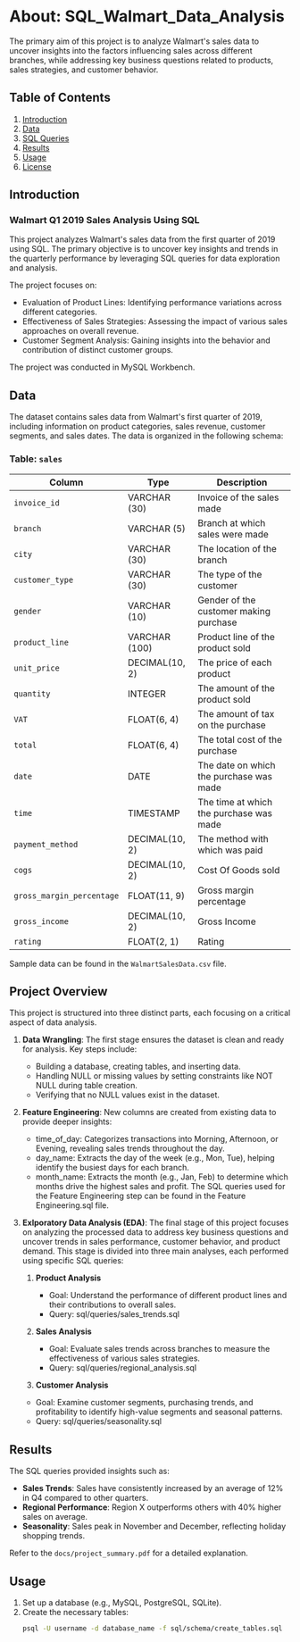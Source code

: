 # About: SQL_Walmart_Data_Analysis
The primary aim of this project is to analyze Walmart's sales data to uncover insights into the factors influencing sales across different branches, while addressing key business questions related to products, sales strategies, and customer behavior.



## Table of Contents
1. [Introduction](#introduction)
2. [Data](#data)
3. [SQL Queries](#sql-queries)
4. [Results](#results)
5. [Usage](#usage)
6. [License](#license)



## Introduction
### Walmart Q1 2019 Sales Analysis Using SQL
This project analyzes Walmart's sales data from the first quarter of 2019 using SQL. The primary objective is to uncover key insights and trends in the quarterly performance by leveraging SQL queries for data exploration and analysis. 

The project focuses on:

   - Evaluation of Product Lines: Identifying performance variations across different categories.
   - Effectiveness of Sales Strategies: Assessing the impact of various sales approaches on overall revenue.
   - Customer Segment Analysis: Gaining insights into the behavior and contribution of distinct customer groups.

The project was conducted in MySQL Workbench.



## Data
The dataset contains sales data from Walmart's first quarter of 2019, including information on product categories, sales revenue, customer segments, and sales dates. The data is organized in the following schema:

### Table: `sales`
| Column                    | Type              | Description                             |
|---------------------------|-------------------|-----------------------------------------|
| `invoice_id`              | VARCHAR (30)      | Invoice of the sales made               |
| `branch`                  | VARCHAR (5)       | Branch at which sales were made         |
| `city`                    | VARCHAR (30)      | The location of the branch              |
| `customer_type`           | VARCHAR (30)      | The type of the customer                |
| `gender    `              | VARCHAR (10)      | Gender of the customer making purchase  |
| `product_line`            | VARCHAR (100)     | Product line of the product sold        |
| `unit_price`              | DECIMAL(10, 2)    | The price of each product               |
| `quantity`                | INTEGER           | The amount of the product sold          |
| `VAT`                     | FLOAT(6, 4)       | The amount of tax on the purchase       |
| `total`                   | FLOAT(6, 4)       | The total cost of the purchase          |
| `date`                    | DATE              | The date on which the purchase was made |
| `time`                    | TIMESTAMP         | The time at which the purchase was made |
| `payment_method`          | DECIMAL(10, 2)    | The method with which was paid          |
| `cogs`                    | DECIMAL(10, 2)    | Cost Of Goods sold                      |
| `gross_margin_percentage` | FLOAT(11, 9)      | Gross margin percentage                 |
| `gross_income`            | DECIMAL(10, 2)    | Gross Income                            |
| `rating`                  | FLOAT(2, 1)       | Rating                                  |

Sample data can be found in the `WalmartSalesData.csv` file.



## Project Overview
This project is structured into three distinct parts, each focusing on a critical aspect of data analysis.

1. **Data Wrangling**:
   The first stage ensures the dataset is clean and ready for analysis. Key steps include:
      - Building a database, creating tables, and inserting data.
      - Handling NULL or missing values by setting constraints like NOT NULL during table creation.
      - Verifying that no NULL values exist in the dataset.
  
2. **Feature Engineering**:
   New columns are created from existing data to provide deeper insights:
      - time_of_day: Categorizes transactions into Morning, Afternoon, or Evening, revealing sales trends throughout the day.
      - day_name: Extracts the day of the week (e.g., Mon, Tue), helping identify the busiest days for each branch.
      - month_name: Extracts the month (e.g., Jan, Feb) to determine which months drive the highest sales and profit.
   The SQL queries used for the Feature Engineering step can be found in the Feature Engineering.sql file.

2. **Exlporatory Data Analysis (EDA)**:
   The final stage of this project focuses on analyzing the processed data to address key business questions and uncover trends in sales performance, customer behavior, and product demand. This stage is divided into three main analyses, each performed using specific SQL queries:

   1. **Product Analysis**
      - Goal: Understand the performance of different product lines and their contributions to overall sales.
      - Query: sql/queries/sales_trends.sql
     
   2. **Sales Analysis**
      - Goal: Evaluate sales trends across branches to measure the effectiveness of various sales strategies.
      - Query: sql/queries/regional_analysis.sql
     
    3. **Customer Analysis**
      - Goal: Examine customer segments, purchasing trends, and profitability to identify high-value segments and seasonal patterns.
      - Query: sql/queries/seasonality.sql



## Results
The SQL queries provided insights such as:

- **Sales Trends**: Sales have consistently increased by an average of 12% in Q4 compared to other quarters.
- **Regional Performance**: Region X outperforms others with 40% higher sales on average.
- **Seasonality**: Sales peak in November and December, reflecting holiday shopping trends.

Refer to the `docs/project_summary.pdf` for a detailed explanation.



## Usage
1. Set up a database (e.g., MySQL, PostgreSQL, SQLite).
2. Create the necessary tables:
   ```bash
   psql -U username -d database_name -f sql/schema/create_tables.sql



